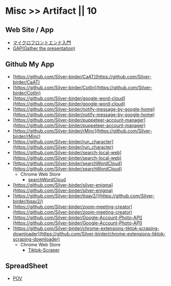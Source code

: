 # Misc >> Artifact || 10

## Web Site / App

* [マイクロフロントエンド入門](https://intro-to-micro-frontends.netlify.app/)
* [GAP(Gather the presentation)](https://silverbirder-gap.netlify.app/)

## Github My App

* [https://github.com/Silver-birder/CaAT](https://github.com/Silver-birder/CaAT)
* [https://github.com/Silver-birder/Cotlin](https://github.com/Silver-birder/Cotlin)
* [https://github.com/Silver-birder/google-word-cloud](https://github.com/Silver-birder/google-word-cloud)
* [https://github.com/Silver-birder/notify-message-by-google-home](https://github.com/Silver-birder/notify-message-by-google-home)
* [https://github.com/Silver-birder/puppeteer-account-manager](https://github.com/Silver-birder/puppeteer-account-manager)
* [https://github.com/Silver-birder/rMinc](https://github.com/Silver-birder/rMinc)
* [https://github.com/Silver-birder/run_character](https://github.com/Silver-birder/run_character)
* [https://github.com/Silver-birder/search-local-web](https://github.com/Silver-birder/search-local-web)
* [https://github.com/Silver-birder/searchWordCloud](https://github.com/Silver-birder/searchWordCloud)
  * Chrome Web Store
    * [searchWordCloud](https://chrome.google.com/webstore/detail/searchwordcloud/dbpmolojnmdfgggfnhlioepakmpjafal?hl=ja)
* [https://github.com/Silver-birder/silver-enigma](https://github.com/Silver-birder/silver-enigma)
* [https://github.com/Silver-birder/tiqav2/](https://github.com/Silver-birder/tiqav2/)
* [https://github.com/Silver-birder/zoom-meeting-creator](https://github.com/Silver-birder/zoom-meeting-creator)
* [https://github.com/Silver-birder/Google-Account-Photo-API](https://github.com/Silver-birder/Google-Account-Photo-API)
* [https://github.com/Silver-birder/chrome-extensions-tiktok-scraping-downloader](https://github.com/Silver-birder/chrome-extensions-tiktok-scraping-downloader)
  * Chrome Web Store
    * [Tiktok-Scraper](https://chrome.google.com/webstore/detail/tiktok-scraper/ghnpllcbadkobhhidgbbffglnhjhfkje?hl=ja)

## SpreadSheet

* [POV](https://docs.google.com/spreadsheets/d/e/2PACX-1vSpbSeaOPVSKyi36bwbBXQ56DbXNzLEp-anI4PHfXps4pa7gWUMDGHjNmVy1gl945o4aNGCszPWxcKm/pubhtml)